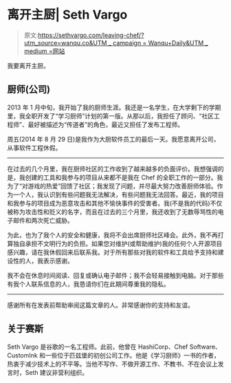 # 离开主厨| Seth Vargo

> 原文:[https://sethvargo.com/leaving-chef/?utm_source=wanqu.co&UTM _ campaign = Wanqu+Daily&UTM _ medium =网站](https://sethvargo.com/leaving-chef/?utm_source=wanqu.co&utm_campaign=Wanqu+Daily&utm_medium=website)



我要离开主厨。

## 厨师(公司)

2013 年 1 月中旬，我开始了我的厨师生涯。我还是一名学生，在大学剩下的学期里，我全职开发了“学习厨师”计划的第一版。从那以后，我担任了顾问、“社区工程师”、最好被描述为“传道者”的角色，最近又担任了发布工程师。

周五(2014 年 8 月 29 日)是我作为大厨软件员工的最后一天。我愿意离开公司，从事软件工程休假。

* * *

在过去的几个月里，我在厨师社区的工作收到了越来越多的负面评价。我想强调的是，我创建的工具和我参与的项目从来都不是我在 Chef 的全职工作的一部分。我为了“对游戏的热爱”回馈了社区；我发现了问题，并尽最大努力改善厨师体验。作为一个人，我认识到有些问题我无法解决，有些问题我无法回答。最近，我的项目和我参与的项目成为恶意攻击和其他不愉快事件的受害者。我(不是我的代码)不仅被称为攻击性和贬义的名字，而且在过去的三个月里，我还收到了无数辱骂性的电子邮件和两次死亡威胁。

为此，也为了我个人的安全和健康，我将不会出席厨师社区峰会。此外，我不再打算独自承担不文明行为的负担。如果您对维护(或帮助维护)我的任何个人开源项目感兴趣，请在我休假回来后联系我。对于所有那些对我的软件和工具给予支持和建设性的人，我表示感谢。

我不会在休息时间阅读、回复或确认电子邮件；我不会轻易接触到电脑。对于那些有我个人联系信息的人，我恳请你们在此期间尊重我的隐私。

* * *

感谢所有在发表前帮助审阅这篇文章的人。非常感谢你的支持和友谊。





## 关于赛斯

Seth Vargo 是谷歌的一名工程师。此前，他曾在 HashiCorp、Chef Software、CustomInk 和一些位于匹兹堡的初创公司工作。他是《学习厨师》一书的作者，热衷于减少技术上的不平等。当他不写作、不做开源工作、不教书、不在会议上发言时，Seth 建议非营利组织。

